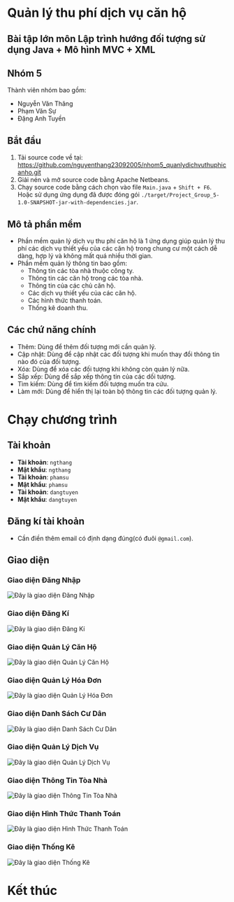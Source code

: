 # Quản lý thu phí dịch vụ căn hộ
## Bài tập lớn môn Lập trình hướng đối tượng sử dụng Java + Mô hình MVC + XML 
## Nhóm 5
Thành viên nhóm bao gồm:
- Nguyễn Văn Thăng
- Phạm Văn Sự
- Đặng Anh Tuyền
## Bắt đầu
1. Tải source code về tại:
https://github.com/nguyenthang23092005/nhom5_quanlydichvuthuphicanho.git
2. Giải nén và mở source code bằng Apache Netbeans.
3. Chạy source code bằng cách chọn vào file `Main.java` + `Shift + F6`. Hoặc sử dụng ứng dụng đã được đóng gói `./target/Project_Group_5-1.0-SNAPSHOT-jar-with-dependencies.jar`.
## Mô tả phần mềm
- Phần mềm quản lý dịch vụ thu phí căn hộ là 1 ứng dụng giúp quản lý thu phí các dịch vụ thiết yếu của các căn hộ trong chung cư một cách dễ dàng, hợp lý và không mất quá nhiều thời gian.
- Phần mềm quản lý thông tin bao gồm:
  - Thông tin các tòa nhà thuộc công ty.
  - Thông tin các căn hộ trong các tòa nhà.
  - Thông tin của các chủ căn hộ.
  - Các dịch vụ thiết yếu của các căn hộ.
  - Các hình thức thanh toán.
  - Thống kê doanh thu.
## Các chứ năng chính
- Thêm: Dùng để thêm đối tượng mới cần quản lý.
- Cập nhật: Dùng để cập nhật các đối tượng khi muốn thay đổi thông tin nào đó của đối tượng.
- Xóa: Dùng để xóa các đối tượng khi không còn quản lý nữa.
- Sắp xếp: Dùng để sắp xếp thông tin của các dối tượng.
- Tìm kiếm: Dùng để tìm kiếm đối tượng muốn tra cứu.
- Làm mới: Dùng để hiển thị lại toàn bộ thông tin các đối tượng quản lý.
# Chạy chương trình
## Tài khoản
- **Tài khoản**: `ngthang`
- **Mật khẩu**: `ngthang`
- **Tài khoản**: `phamsu`
- **Mật khẩu**: `phamsu`
- **Tài khoản**: `dangtuyen`
- **Mật khẩu**: `dangtuyen`
## Đăng kí tài khoản
- Cần điền thêm email có định dạng đúng(có đuôi `@gmail.com`).
## Giao diện
### Giao diện Đăng Nhập
![Đây là giao diện Đăng Nhập](./img/dangnhap.png)
### Giao diện Đăng Kí
![Đây là giao diện Đăng Kí](./img/dangky.png)
### Giao diện Quản Lý Căn Hộ
![Đây là giao diện Quản Lý Căn Hộ](./img/canho.png)
### Giao diện Quản Lý Hóa Đơn
![Đây là giao diện Quản Lý Hóa Đơn](./img/hoadon.png)
### Giao diện Danh Sách Cư Dân
![Đây là giao diện Danh Sách Cư Dân](./img/cudan.png)
### Giao diện Quản Lý Dịch Vụ
![Đây là giao diện Quản Lý Dịch Vụ](./img/dichvu.png)
### Giao diện Thông Tin Tòa Nhà
![Đây là giao diện Thông Tin Tòa Nhà](./img/toanha.png)
### Giao diện Hình Thức Thanh Toán
![Đây là giao diện Hình Thức Thanh Toán](./img/thanhtoan.png)
### Giao diện Thống Kê
![Đây là giao diện Thống Kê](./img/thongke.png)
# Kết thúc

